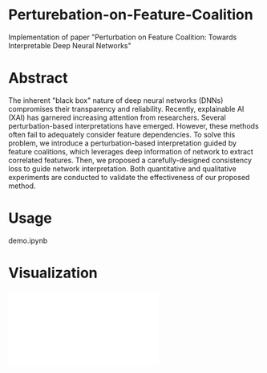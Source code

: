 # Perturebation-on-Feature-Coalition
Implementation of paper "Perturbation on Feature Coalition: Towards Interpretable Deep Neural Networks"

# Abstract
The inherent "black box" nature of deep neural networks (DNNs) compromises their transparency and reliability. Recently, explainable AI (XAI) has garnered increasing attention from researchers. Several perturbation-based interpretations have emerged. However, these methods often fail to adequately consider feature dependencies. To solve this problem, we introduce a perturbation-based interpretation guided by feature coalitions, which leverages deep information of network to extract correlated features. Then, we proposed a carefully-designed consistency loss to guide network interpretation. Both quantitative and qualitative experiments are conducted to validate the effectiveness of our proposed method.

# Usage
demo.ipynb

# Visualization
![1](./illustration.pdf)
